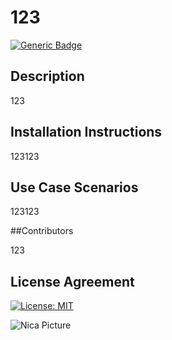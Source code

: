 # 123

[![Generic Badge](https://img.shields.io/badge/Username-123-green.svg)](https://github.com/123)

## Description

123

## Installation Instructions

123123

## Use Case Scenarios

123123

##Contributors

123

## License Agreement

[![License: MIT](https://img.shields.io/badge/License-MIT-yellow.svg)](https://opensource.org/licenses/MIT)


![Nica Picture](https://media.wired.com/photos/5f87340d114b38fa1f8339f9/master/w_1600%2Cc_limit/Ideas_Surprised_Pikachu_HD.jpg' "Pikachu")
